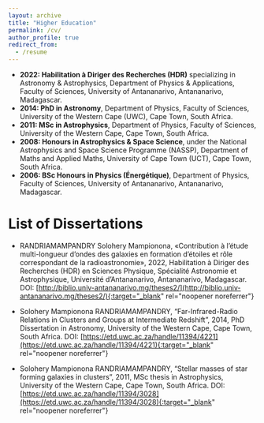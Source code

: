 ```yaml
---
layout: archive
title: "Higher Education"
permalink: /cv/
author_profile: true
redirect_from:
  - /resume
---
```


* **2022: Habilitation à Diriger des Recherches (HDR)** specializing in Astronomy & Astrophysics, Department of Physics & Applications, Faculty of Sciences, University of Antananarivo, Antananarivo, Madagascar.
* **2014: PhD in Astronomy**, Department of Physics, Faculty of Sciences, University of the Western Cape (UWC), Cape Town, South Africa.
* **2011: MSc in Astrophysics**, Department of Physics, Faculty of Sciences, University of the Western Cape, Cape Town, South Africa.
* **2008: Honours in Astrophysics & Space Science**, under the National Astrophysics and Space Science Programme (NASSP), Department of Maths and Applied Maths, University of Cape Town (UCT), Cape Town, South Africa.
* **2006: BSc Honours in Physics (Énergétique)**, Department of Physics, Faculty of Sciences, University of Antananarivo, Antananarivo, Madagascar.

List of Dissertations 
======
* RANDRIAMAMPANDRY Solohery Mampionona, «Contribution à l’étude multi-longueur d’ondes des galaxies en formation d’étoiles et rôle correspondant de la radioastronomie», 2022, Habilitation à Diriger des Recherches (HDR) en Sciences Physique, Spécialité Astronomie et Astrophysique, Université d’Antananarivo, Antananarivo, Madagascar. DOI: [http://biblio.univ-antananarivo.mg/theses2/](http://biblio.univ-antananarivo.mg/theses2/){:target="_blank" rel="noopener noreferrer"}

* Solohery Mampionona RANDRIAMAMPANDRY, “Far-Infrared-Radio Relations in Clusters and Groups at Intermediate Redshift”, 2014, PhD Dissertation in Astronomy, University of the Western Cape, Cape Town, South Africa. DOI: [https://etd.uwc.ac.za/handle/11394/4221](https://etd.uwc.ac.za/handle/11394/4221){:target="_blank" rel="noopener noreferrer"}

* Solohery Mampionona RANDRIAMAMPANDRY, “Stellar masses of star forming galaxies in clusters”, 2011, MSc thesis in Astrophysics, University of the Western Cape, Cape Town, South Africa. DOI: [https://etd.uwc.ac.za/handle/11394/3028](https://etd.uwc.ac.za/handle/11394/3028){:target="_blank" rel="noopener noreferrer"}

